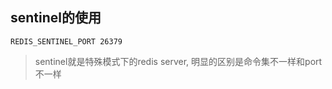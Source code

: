 ## sentinel的使用

` REDIS_SENTINEL_PORT 26379 `

> sentinel就是特殊模式下的redis server, 明显的区别是命令集不一样和port不一样





